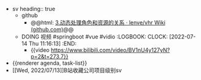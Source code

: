 - sv
  heading:: true
	- github
		- @@html: [3.动态处理角色和资源的关系 · lenve/vhr Wiki (github.com)](https://github.com/lenve/vhr/wiki/3.%E5%8A%A8%E6%80%81%E5%A4%84%E7%90%86%E8%A7%92%E8%89%B2%E5%92%8C%E8%B5%84%E6%BA%90%E7%9A%84%E5%85%B3%E7%B3%BB)@@
	- DOING 视频 #springboot #vue #vidio
	  :LOGBOOK:
	  CLOCK: [2022-07-14 Thu 11:16:13]
	  :END:
		- {{video https://www.bilibili.com/video/BV1nU4y127yN?p=2&t=273.7}}
- {{renderer agenda, task-list}}
- [[Wed, 2022/07/13]]B站收藏公司项目级别sv
